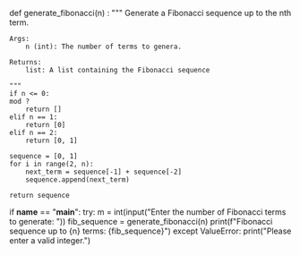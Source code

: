 def generate_fibonacci(n) :
    """
    Generate a Fibonacci  sequence up  to  the nth term.
    
    Args:
        n (int): The number of terms to genera.
        
    Returns:
        list: A list containing the Fibonacci sequence
    
    """
    if n <= 0: 
    mod ?
        return []
    elif n == 1:
        return [0]
    elif n == 2:
        return [0, 1]
    
    sequence = [0, 1]
    for i in range(2, n):
        next_term = sequence[-1] + sequence[-2]
        sequence.append(next_term)
    
    return sequence

if __name__ == "__main__":
    try:
        m = int(input("Enter the number of Fibonacci terms to generate: "))
        fib_sequence = generate_fibonacci(n)
        print(f"Fibonacci sequence up to {n} terms: {fib_sequence}")
    except ValueError:
        print("Please enter a valid integer.")
